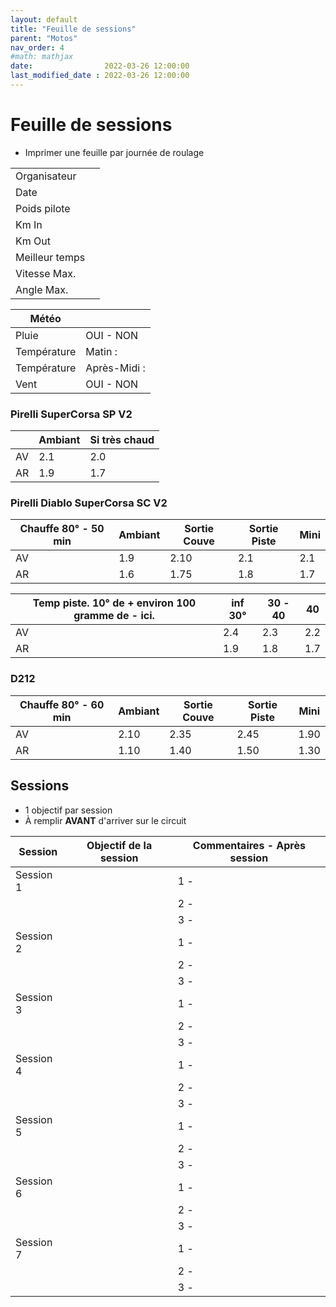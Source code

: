 ```yaml
---
layout: default
title: "Feuille de sessions"
parent: "Motos"
nav_order: 4
#math: mathjax
date:                2022-03-26 12:00:00
last_modified_date : 2022-03-26 12:00:00
---
```


# Feuille de sessions

* Imprimer une feuille par journée de roulage

|                |                       |
|----------------|-----------------------|
| Organisateur   |                       |
| Date           |                       |
| Poids pilote   |                       |
| Km In          |                       |
| Km Out         |                       |
| Meilleur temps |                       |
| Vitesse Max.   |                       |
| Angle Max.     |                       |


| Météo          |                       |
|----------------|-----------------------|
| Pluie          | OUI - NON             |
| Température    | Matin :               |
| Température    | Après-Midi :          |
| Vent           | OUI - NON             |


### Pirelli SuperCorsa SP V2

|                               | Ambiant | Si très chaud |
|-------------------------------|---------|---------------|
| AV                            | 2.1     | 2.0           |
| AR                            | 1.9     | 1.7           |

### Pirelli Diablo SuperCorsa SC V2

| Chauffe 80° - 50 min    | Ambiant | Sortie Couve | Sortie Piste | Mini |
|-------------------------|---------|--------------|--------------|------|
| AV                      | 1.9     | 2.10         | 2.1          | 2.1  |
| AR                      | 1.6     | 1.75         | 1.8          | 1.7  |

| Temp piste. 10° de + environ 100 gramme de - ici. | inf 30° | 30 - 40 | 40   |
|---------------------------------------------------|---------|---------|------|
| AV                                                | 2.4     | 2.3     | 2.2  |
| AR                                                | 1.9     | 1.8     | 1.7  |

### D212

| Chauffe 80° - 60 min | Ambiant      | Sortie Couve | Sortie Piste | Mini |
|----------------------|--------------|--------------|--------------|------|
| AV                   | 2.10         | 2.35         | 2.45         | 1.90 |
| AR                   | 1.10         | 1.40         | 1.50         | 1.30 |






## Sessions 
* 1 objectif par session 
* À remplir **AVANT** d'arriver sur le circuit


| Session   | Objectif de la session  | Commentaires - Après session |
|-----------|-------------------------|------------------------------|
| Session 1 |                         | 1 -                          |
|           |                         | 2 -                          |
|           |                         | 3 -                          |
| Session 2 |                         | 1 -                          |
|           |                         | 2 -                          |
|           |                         | 3 -                          |
| Session 3 |                         | 1 -                          |
|           |                         | 2 -                          |
|           |                         | 3 -                          |
| Session 4 |                         | 1 -                          |
|           |                         | 2 -                          |
|           |                         | 3 -                          |
| Session 5 |                         | 1 -                          |
|           |                         | 2 -                          |
|           |                         | 3 -                          |
| Session 6 |                         | 1 -                          |
|           |                         | 2 -                          |
|           |                         | 3 -                          |
| Session 7 |                         | 1 -                          |
|           |                         | 2 -                          |
|           |                         | 3 -                          |